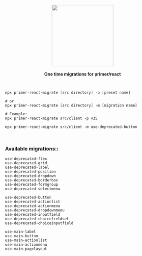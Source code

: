 <p align="center">
  <img src="https://octodex.github.com/images/manufacturetocat.png" height="200px"/>
  <br><br>
  <b>One time migrations for primer/react</b>
</p>

&nbsp;

```
npx primer-react-migrate [src directory] -p [preset name]

# or
npx primer-react-migrate [src directory] -m [migration name]

# Example:
npx primer-react-migrate src/client -p v35

npx primer-react-migrate src/client -m use-deprecated-button
```

&nbsp;

### Available migrations::

```
use-deprecated-flex
use-deprecated-grid
use-deprecated-label
use-deprecated-position
use-deprecated-dropdown
use-deprecated-borderbox
use-deprecated-formgroup
use-deprecated-selectmenu

use-deprecated-button
use-deprecated-actionlist
use-deprecated-actionmenu
use-deprecated-dropdownmenu
use-deprecated-inputfield
use-deprecated-choicefieldset
use-deprecated-choiceinputfield

use-main-label
use-main-button
use-main-actionlist
use-main-actionmenu
use-main-pagelayout
```
